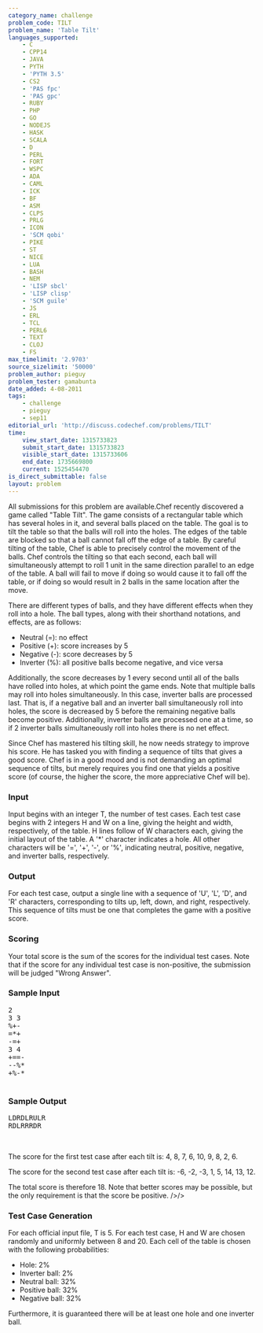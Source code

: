 ```yaml
---
category_name: challenge
problem_code: TILT
problem_name: 'Table Tilt'
languages_supported:
    - C
    - CPP14
    - JAVA
    - PYTH
    - 'PYTH 3.5'
    - CS2
    - 'PAS fpc'
    - 'PAS gpc'
    - RUBY
    - PHP
    - GO
    - NODEJS
    - HASK
    - SCALA
    - D
    - PERL
    - FORT
    - WSPC
    - ADA
    - CAML
    - ICK
    - BF
    - ASM
    - CLPS
    - PRLG
    - ICON
    - 'SCM qobi'
    - PIKE
    - ST
    - NICE
    - LUA
    - BASH
    - NEM
    - 'LISP sbcl'
    - 'LISP clisp'
    - 'SCM guile'
    - JS
    - ERL
    - TCL
    - PERL6
    - TEXT
    - CLOJ
    - FS
max_timelimit: '2.9703'
source_sizelimit: '50000'
problem_author: pieguy
problem_tester: gamabunta
date_added: 4-08-2011
tags:
    - challenge
    - pieguy
    - sep11
editorial_url: 'http://discuss.codechef.com/problems/TILT'
time:
    view_start_date: 1315733823
    submit_start_date: 1315733823
    visible_start_date: 1315733606
    end_date: 1735669800
    current: 1525454470
is_direct_submittable: false
layout: problem
---
```

All submissions for this problem are available.Chef recently discovered a game called "Table Tilt".
The game consists of a rectangular table which has several holes in it, and several balls placed on the table.
The goal is to tilt the table so that the balls will roll into the holes.
The edges of the table are blocked so that a ball cannot fall off the edge of a table.
By careful tilting of the table, Chef is able to precisely control the movement of the balls.
Chef controls the tilting so that each second, each ball will simultaneously attempt to
roll 1 unit in the same direction parallel to an edge of the table.
A ball will fail to move if doing so would cause it to fall off the table,
or if doing so would result in 2 balls in the same location after the move.

There are different types of balls, and they have different effects when they roll into a hole.
The ball types, along with their shorthand notations, and effects, are as follows:

- Neutral (=): no effect
- Positive (+): score increases by 5
- Negative (-): score decreases by 5
- Inverter (%): all positive balls become negative, and vice versa

Additionally, the score decreases by 1 every second until all of the balls have rolled into holes,
at which point the game ends.
Note that multiple balls may roll into holes simultaneously.
In this case, inverter balls are processed last.
That is, if a negative ball and an inverter ball simultaneously roll into holes, the score is decreased by 5 before the
remaining negative balls become positive.
Additionally, inverter balls are processed one at a time,
so if 2 inverter balls simultaneously roll into holes there is no net effect.

Since Chef has mastered his tilting skill, he now needs strategy to improve his score.
He has tasked you with finding a sequence of tilts that gives a good score.
Chef is in a good mood and is not demanding an optimal sequence of tilts,
but merely requires you find one that yields a positive score
(of course, the higher the score, the more appreciative Chef will be).

### Input

Input begins with an integer T, the number of test cases.
Each test case begins with 2 integers H and W on a line, giving the height and width, respectively,
of the table.
H lines follow of W characters each, giving the initial layout of the table.
A '\*' character indicates a hole.
All other characters will be '=', '+', '-', or '%',
indicating neutral, positive, negative, and inverter balls, respectively.

### Output

For each test case, output a single line with a sequence of 'U', 'L', 'D', and 'R' characters,
corresponding to tilts up, left, down, and right, respectively.
This sequence of tilts must be one that completes the game with a positive score.

### Scoring

Your total score is the sum of the scores for the individual test cases.
Note that if the score for any individual test case is non-positive, the submission will be judged "Wrong Answer".

### Sample Input

<pre>2
3 3
%+-
=*+
-=+
3 4
+==-
--%*
+%-*

</pre>
### Sample Output

<pre>LDRDLRULR
RDLRRRDR


</pre>
The score for the first test case after each tilt is: 4, 8, 7, 6, 10, 9, 8, 2, 6.

The score for the second test case after each tilt is: -6, -2, -3, 1, 5, 14, 13, 12.

The total score is therefore 18.
Note that better scores may be possible, but the only requirement is that the score be positive. />/>

### Test Case Generation

For each official input file, T is 5.
For each test case, H and W are chosen randomly and uniformly between 8 and 20.
Each cell of the table is chosen with the following probabilities:

- Hole: 2%
- Inverter ball: 2%
- Neutral ball: 32%
- Positive ball: 32%
- Negative ball: 32%

Furthermore, it is guaranteed there will be at least one hole and one inverter ball.

